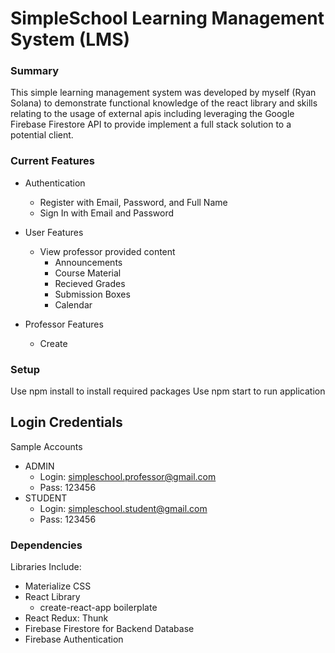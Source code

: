 # SimpleSchool Learning Management System (LMS)

### Summary
This simple learning management system was developed by myself (Ryan Solana) to demonstrate functional knowledge of the react library and skills relating to the usage of external apis including leveraging the Google Firebase Firestore API to provide implement a full stack solution to a potential client.

### Current Features
- Authentication
    - Register with Email, Password, and Full Name
    - Sign In with Email and Password

- User Features
    - View professor provided content
        - Announcements
        - Course Material
        - Recieved Grades
        - Submission Boxes
        - Calendar

- Professor Features
    - Create 

### Setup
Use npm install to install required packages
Use npm start to run application

## Login Credentials

Sample Accounts
- ADMIN
    - Login: simpleschool.professor@gmail.com
    - Pass: 123456
- STUDENT
    - Login: simpleschool.student@gmail.com
    - Pass: 123456

### Dependencies
Libraries Include:
- Materialize CSS
- React Library
   - create-react-app boilerplate
- React Redux: Thunk
- Firebase Firestore for Backend Database
- Firebase Authentication


